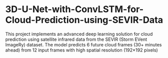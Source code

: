# 3D-U-Net-with-ConvLSTM-for-Cloud-Prediction-using-SEVIR-Data
This project implements an advanced deep learning solution for cloud prediction using satellite infrared data from the SEVIR (Storm EVent ImageRy) dataset. The model predicts 6 future cloud frames (30+ minutes ahead) from 12 input frames with high spatial resolution (192×192 pixels)
